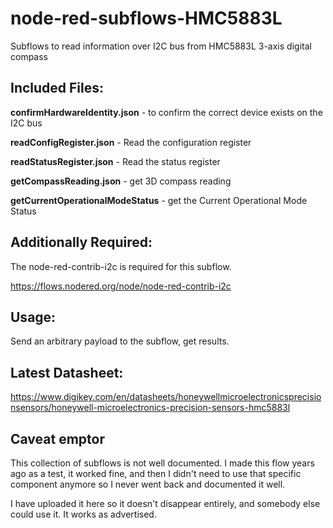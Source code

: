# node-red-subflows-HMC5883L
Subflows to read information over I2C bus from HMC5883L 3-axis digital compass

## Included Files:

**confirmHardwareIdentity.json** - to confirm the correct device exists on the I2C bus

**readConfigRegister.json** - Read the configuration register

**readStatusRegister.json** - Read the status register

**getCompassReading.json** - get 3D compass reading

**getCurrentOperationalModeStatus** - get the Current Operational Mode Status

## Additionally Required:

The node-red-contrib-i2c is required for this subflow.

https://flows.nodered.org/node/node-red-contrib-i2c

## Usage:

Send an arbitrary payload to the subflow, get results.

## Latest Datasheet: 

https://www.digikey.com/en/datasheets/honeywellmicroelectronicsprecisionsensors/honeywell-microelectronics-precision-sensors-hmc5883l

## Caveat emptor

This collection of subflows is not well documented. I made this flow years ago as a test, it worked fine, and then I didn't need to use that specific component anymore so I never went back and documented it well.  

I have uploaded it here so it doesn't disappear entirely, and somebody else could use it.  It works as advertised.
